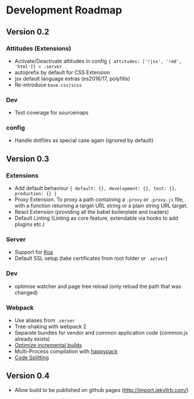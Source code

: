 # Development Roadmap

## Version 0.2
### Attitudes (Extensions)
- Activate/Deactivate attitudes in config `{ attitudes: ['!jsx', '!md', 'html']} > .server`
- autoprefix by default for CSS Extension
- jsx default language extras (es2016/17, polyfills)
- Re-introduce `base.css|scss`

### Dev
- Test coverage for sourcemaps

### config
- Handle dotfiles as special case again (ignored by default)

## Version 0.3
### Extensions
- Add default behaviour `{ default: {}, development: {}, test: {}, production: {} }`
- Proxy Extension. To proxy a path containing a `.proxy` or `.proxy.js` file,
with a function returning a target URL string or a plain string URL target.
- React Extension (providing all the babel boilerplate and loaders)
- Default Linting (Linting as core feature, extendable via hooks to add plugins etc.)

### Server
- Support for [Koa](http://koajs.com/)
- Default SSL setup (take certificates from root folder or `.server`)

### Dev
- optimise watcher and page tree reload (only reload the path that was changed)

### Webpack
- Use aliases from `.server`
- Tree-shaking with webpack 2
- Separate bundles for vendor and common application code (common.js already exists)
- [Optimize incremental builds](http://engineering.invisionapp.com/post/optimizing-webpack/)
- Multi-Process compilation with [happypack](https://github.com/amireh/happypack)
- [Code Splitting](https://github.com/webpack/docs/wiki/code-splitting)

## Version 0.4
- Allow build to be published on github pages (http://import.jekyllrb.com/)
